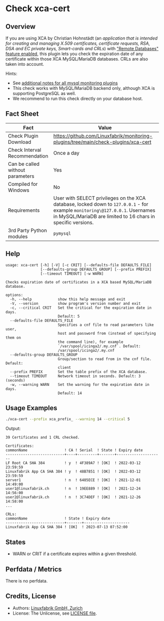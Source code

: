 # Check xca-cert

## Overview

If you are using XCA by Christian Hohnstädt (an *application that is intended for creating and managing X.509 certificates, certificate requests, RSA, DSA and EC private keys, Smart-cards and CRLs*) with ["Remote Databases" feature enabled](https://hohnstaedt.de/xca/index.php/documentation/remote-databases), this plugin lets you check the expiration date of any certificate within those XCA MySQL/MariaDB databases. CRLs are also taken into account.

Hints:

* See [additional notes for all mysql monitoring plugins](https://github.com/Linuxfabrik/monitoring-plugins/blob/main/PLUGINS-MYSQL.rst)
* This check works with MySQL/MariaDB backend only, although XCA is supporting PostgreSQL as well.
* We recommend to run this check directly on your database host.


## Fact Sheet

| Fact | Value |
|----|----|
| Check Plugin Download                 | <https://github.com/Linuxfabrik/monitoring-plugins/tree/main/check-plugins/xca-cert> |
| Check Interval Recommendation         | Once a day |
| Can be called without parameters      | Yes |
| Compiled for Windows                  | No |
| Requirements                          | User with SELECT privileges on the XCA database, locked down to `127.0.0.1` - for example `monitoring\@127.0.0.1`. Usernames in MySQL/MariaDB are limited to 16 chars in specific versions. |
| 3rd Party Python modules              | `pymysql` |


## Help

```text
usage: xca-cert [-h] [-V] [-c CRIT] [--defaults-file DEFAULTS_FILE]
                [--defaults-group DEFAULTS_GROUP] [--prefix PREFIX]
                [--timeout TIMEOUT] [-w WARN]

Checks expiration date of certificates in a XCA based MySQL/MariaDB database.

options:
  -h, --help            show this help message and exit
  -V, --version         show program's version number and exit
  -c, --critical CRIT   Set the critical for the expiration date in days.
                        Default: 5
  --defaults-file DEFAULTS_FILE
                        Specifies a cnf file to read parameters like user,
                        host and password from (instead of specifying them on
                        the command line), for example
                        `/var/spool/icinga2/.my.cnf`. Default:
                        /var/spool/icinga2/.my.cnf
  --defaults-group DEFAULTS_GROUP
                        Group/section to read from in the cnf file. Default:
                        client
  --prefix PREFIX       Set the table prefix of the XCA database.
  --timeout TIMEOUT     Network timeout in seconds. Default: 3 (seconds)
  -w, --warning WARN    Set the warning for the expiration date in days.
                        Default: 14
```


## Usage Examples

```bash
./xca-cert --prefix xca_prefix_ --warning 14 --critical 5
```

Output:

```text
39 Certificates and 1 CRL checked.

Certificates:
commonName                 ! CA ! Serial  ! State ! Expiry date
---------------------------+----+---------+-------+---------------------
LF Root CA SHA 384         ! y  ! 4F389A7 ! [OK]  ! 2022-03-12 23:59:59
Linuxfabrik App CA SHA 384 ! y  ! 48B7851 ! [OK]  ! 2022-03-12 23:59:59
server1                    ! n  ! 6485ECE ! [OK]  ! 2021-12-01 14:49:00
user1@linuxfabrik.ch       ! n  ! 19EE889 ! [OK]  ! 2021-12-24 14:56:00
user2@linuxfabrik.ch       ! n  ! 3C74DEF ! [OK]  ! 2021-12-26 14:58:00
...

CRLs:
commonName                 ! State ! Expiry date
---------------------------+-------+---------------------
Linuxfabrik App CA SHA 384 ! [OK]  ! 2023-07-13 07:52:00
```


## States

* WARN or CRIT if a certificate expires within a given threshold.


## Perfdata / Metrics

There is no perfdata.


## Credits, License

* Authors: [Linuxfabrik GmbH, Zurich](https://www.linuxfabrik.ch)
* License: The Unlicense, see [LICENSE file](https://unlicense.org/).
